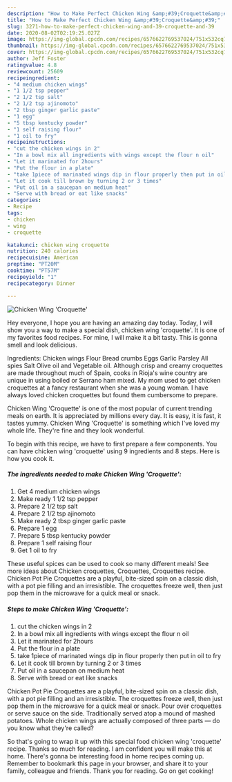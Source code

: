 ```yaml
---
description: "How to Make Perfect Chicken Wing &amp;#39;Croquette&amp;#39;"
title: "How to Make Perfect Chicken Wing &amp;#39;Croquette&amp;#39;"
slug: 3271-how-to-make-perfect-chicken-wing-and-39-croquette-and-39
date: 2020-08-02T02:19:25.027Z
image: https://img-global.cpcdn.com/recipes/6576622769537024/751x532cq70/chicken-wing-croquette-recipe-main-photo.jpg
thumbnail: https://img-global.cpcdn.com/recipes/6576622769537024/751x532cq70/chicken-wing-croquette-recipe-main-photo.jpg
cover: https://img-global.cpcdn.com/recipes/6576622769537024/751x532cq70/chicken-wing-croquette-recipe-main-photo.jpg
author: Jeff Foster
ratingvalue: 4.8
reviewcount: 25609
recipeingredient:
- "4 medium chicken wings"
- "1 1/2 tsp pepper"
- "2 1/2 tsp salt"
- "2 1/2 tsp ajinomoto"
- "2 tbsp ginger garlic paste"
- "1 egg"
- "5 tbsp kentucky powder"
- "1 self raising flour"
- "1 oil to fry"
recipeinstructions:
- "cut the chicken wings in 2"
- "In a bowl mix all ingredients with wings except the flour n oil"
- "Let it marinated for 2hours"
- "Put the flour in a plate"
- "take 1piece of marinated wings dip in flour properly then put in oil to fry"
- "Let it cook till brown by turning 2 or 3 times"
- "Put oil in a saucepan on medium heat"
- "Serve with bread or eat like snacks"
categories:
- Recipe
tags:
- chicken
- wing
- croquette

katakunci: chicken wing croquette 
nutrition: 240 calories
recipecuisine: American
preptime: "PT20M"
cooktime: "PT57M"
recipeyield: "1"
recipecategory: Dinner

---
```



![Chicken Wing &#39;Croquette&#39;](https://img-global.cpcdn.com/recipes/6576622769537024/751x532cq70/chicken-wing-croquette-recipe-main-photo.jpg)

Hey everyone, I hope you are having an amazing day today. Today, I will show you a way to make a special dish, chicken wing &#39;croquette&#39;. It is one of my favorites food recipes. For mine, I will make it a bit tasty. This is gonna smell and look delicious.

Ingredients: Chicken wings Flour Bread crumbs Eggs Garlic Parsley All spies Salt Olive oil and Vegetable oil. Although crisp and creamy croquettes are made throughout much of Spain, cooks in Rioja&#39;s wine country are unique in using boiled or Serrano ham mixed. My mom used to get chicken croquettes at a fancy restaurant when she was a young woman. I have always loved chicken croquettes but found them cumbersome to prepare.

Chicken Wing &#39;Croquette&#39; is one of the most popular of current trending meals on earth. It is appreciated by millions every day. It is easy, it is fast, it tastes yummy. Chicken Wing &#39;Croquette&#39; is something which I've loved my whole life. They're fine and they look wonderful.


To begin with this recipe, we have to first prepare a few components. You can have chicken wing &#39;croquette&#39; using 9 ingredients and 8 steps. Here is how you cook it.

<!--inarticleads1-->

##### The ingredients needed to make Chicken Wing &#39;Croquette&#39;:

1. Get 4 medium chicken wings
1. Make ready 1 1/2 tsp pepper
1. Prepare 2 1/2 tsp salt
1. Prepare 2 1/2 tsp ajinomoto
1. Make ready 2 tbsp ginger garlic paste
1. Prepare 1 egg
1. Prepare 5 tbsp kentucky powder
1. Prepare 1 self raising flour
1. Get 1 oil to fry


These useful spices can be used to cook so many different meals! See more ideas about Chicken croquettes, Croquettes, Croquettes recipe. Chicken Pot Pie Croquettes are a playful, bite-sized spin on a classic dish, with a pot pie filling and an irresistible. The croquettes freeze well, then just pop them in the microwave for a quick meal or snack. 

<!--inarticleads2-->

##### Steps to make Chicken Wing &#39;Croquette&#39;:

1. cut the chicken wings in 2
1. In a bowl mix all ingredients with wings except the flour n oil
1. Let it marinated for 2hours
1. Put the flour in a plate
1. take 1piece of marinated wings dip in flour properly then put in oil to fry
1. Let it cook till brown by turning 2 or 3 times
1. Put oil in a saucepan on medium heat
1. Serve with bread or eat like snacks


Chicken Pot Pie Croquettes are a playful, bite-sized spin on a classic dish, with a pot pie filling and an irresistible. The croquettes freeze well, then just pop them in the microwave for a quick meal or snack. Pour over croquettes or serve sauce on the side. Traditionally served atop a mound of mashed potatoes. Whole chicken wings are actually composed of three parts — do you know what they&#39;re called? 

So that's going to wrap it up with this special food chicken wing &#39;croquette&#39; recipe. Thanks so much for reading. I am confident you will make this at home. There's gonna be interesting food in home recipes coming up. Remember to bookmark this page in your browser, and share it to your family, colleague and friends. Thank you for reading. Go on get cooking!
